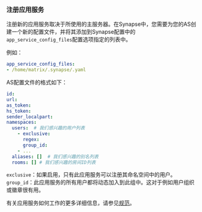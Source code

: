 ### 注册应用服务

注册新的应用服务取决于所使用的主服务器。在Synapse中，您需要为您的AS创建一个新的配置文件，并将其添加到Synapse配置中的`app_service_config_files`配置选项指定的列表中。

例如：

```yaml
app_service_config_files:
- /home/matrix/.synapse/.yaml
```

AS配置文件的格式如下：

```yaml
id: 
url: 
as_token: 
hs_token: 
sender_localpart: 
namespaces:
  users:  # 我们感兴趣的用户列表
    - exclusive: 
      regex: 
      group_id: 
    - ...
  aliases: []  # 我们感兴趣的别名列表
  rooms: [] # 我们感兴趣的房间ID列表
```

`exclusive`：如果启用，只有此应用服务可以注册其命名空间中的用户。
`group_id`：此应用服务的所有用户都将动态加入到此组中。这对于例如用户组织或徽章很有用。

有关应用服务如何工作的更多详细信息，请参见[规范](https://matrix.org/docs/spec/application_service/unstable.html)。